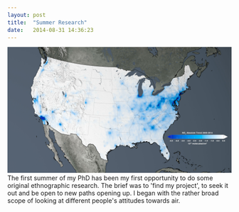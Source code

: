 ```yaml
---
layout: post
title:  "Summer Research"
date:   2014-08-31 14:36:23
---
```


<span class="image featured"><img src="/images/Blue USA.jpg" alt=""></span>
The first summer of my PhD has been my first opportunity to do some original ethnographic research. The brief was to 'find my project', to seek it out and be open to new paths opening up. 
I began with the rather broad scope of looking at different people's attitudes towards air. 
